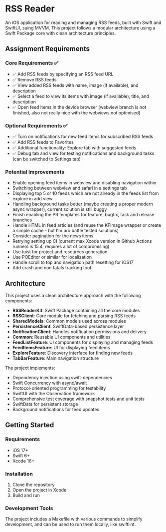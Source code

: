 # RSS Reader

An iOS application for reading and managing RSS feeds, built with Swift and SwiftUI, suing MVVM. This project follows a modular architecture using a Swift Package core with clean architecture principles.

## Assignment Requirements

### Core Requirements ✅
- ✅ Add RSS feeds by specifying an RSS feed URL
- ✅ Remove RSS feeds 
- ✅ View added RSS feeds with name, image (if available), and description
- ✅ Select a feed to view its items with image (if available), title, and description
- ✅ Open feed items in the device browser (webview branch is not finished, also not really nice with the webviews not optimised)

### Optional Requirements ✅
- ✅ Turn on notifications for new feed items for subscribed RSS feeds
- ✅ Add RSS feeds to Favorites
- ✅ Additional functionality: Explore tab with suggested feeds
- ✅ Debug tab and view for testing notifications and background tasks (can be switched to Settings tab)

### Potential Improvements 
- Enable opening feed items in webview and disabling navigation within
- Switching between webview and safari in a settings tab
- Displaying top 5 or 10 feeds which are not already in the feeds list from explore in add view 
- Handling background tasks better (maybe creating a proper modern async wrapper), current solution is still buggy
- Finish enabling the PR templates for feature, bugfix, task and release branches
- Handle HTML in feed articles (and reuse the KFImage wrapper or create a simple cache - but I'm pro battle tested solutions)
- Consider pagination for the news items
- Retrying setting up CI (current max Xcode version in Github Actions runners is 15.4, requires a lot of compromising)
- Use tuist for project and resources generation
- Use POEditor or similar for localization
- Handle scroll to top and navigation path resetting for iOS17
- Add crash and non fatals tracking tool
 

## Architecture

This project uses a clean architecture approach with the following components:

- **RSSReaderKit**: Swift Package containing all the core modules
- **RSSClient**: Core module for fetching and parsing RSS feeds
- **SharedModels**: Common models used across modules
- **PersistenceClient**: SwiftData-based persistence layer
- **NotificationClient**: Handles notification permissions and delivery
- **Common**: Reusable UI components and utilities
- **FeedListFeature**: UI components for displaying and managing feeds
- **FeedItemsFeature**: UI for displaying feed items
- **ExploreFeature**: Discovery interface for finding new feeds
- **TabBarFeature**: Main navigation structure

The project implements:
- Dependency injection using swift-dependencies
- Swift Concurrency with async/await
- Protocol-oriented programming for testability
- SwiftUI with the Observation framework
- Comprehensive test coverage with snapshot tests and unit tests
- SwiftData for persistent storage
- Background notifications for feed updates

## Getting Started

### Requirements
- iOS 17+
- Swift 6+
- Xcode 16+

### Installation

1. Clone the repository
2. Open the project in Xcode
3. Build and run

### Development Tools

The project includes a Makefile with various commands to simplify development, and can be used to run them locally, like swiftlint.

